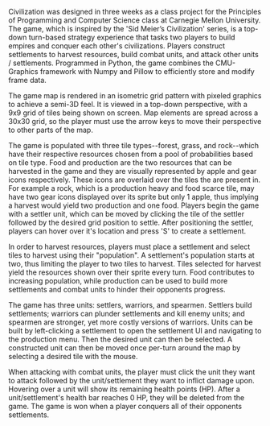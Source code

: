 Civilization was designed in three weeks as a class project for the Principles of Programming and Computer Science class at Carnegie Mellon University. 
The game, which is inspired by the 'Sid Meier’s Civilization' series, is a top-down turn-based strategy experience that tasks two players to build 
empires and conquer each other's civilizations. Players construct settlements to harvest resources, build combat units, and attack other units / 
settlements. Programmed in Python, the game combines the CMU-Graphics framework with Numpy and Pillow to efficiently store and modify frame data.

The game map is rendered in an isometric grid pattern with pixeled graphics to achieve a semi-3D feel. It is viewed in a top-down perspective, with a 
9x9 grid of tiles being shown on screen. Map elements are spread across a 30x30 grid, so the player must use the arrow keys to move their perspective 
to other parts of the map.

The game is populated with three tile types--forest, grass, and rock--which have their respective resources chosen from a pool of probabilities based on 
tile type. Food and production are the two resources that can be harvested in the game and they are visually represented by apple and gear icons 
respectively. These icons are overlaid over the tiles the are present in. For example a rock, which is a production heavy and food scarce tile, may have 
two gear icons displayed over its sprite but only 1 apple, thus implying a harvest would yield two production and one food. Players begin the game with 
a settler unit, which can be moved by clicking the tile of the settler followed by the desired grid position to settle. After positioning the settler, 
players can hover over it's location and press 'S' to create a settlement.

In order to harvest resources, players must place a settlement and select tiles to harvest using their "population". A settlement's population starts at 
two, thus limiting the player to two tiles to harvest. Tiles selected for harvest yield the resources shown over their sprite every turn. Food 
contributes to increasing population, while production can be used to build more settlements and combat units to hinder their opponents progress.

The game has three units: settlers, warriors, and spearmen. Settlers build settlements; warriors can plunder settlements and kill enemy units; and 
spearmen are stronger, yet more costly versions of warriors. Units can be built by left-clicking a settlement to open the settlement UI and navigating
to the production menu. Then the desired unit can then be selected. A constructed unit can then be moved once per-turn around the map by selecting a 
desired tile with the mouse.

When attacking with combat units, the player must click the unit they want to attack followed by the unit/settlement they want to inflict damage upon. 
Hovering over a unit will show its remaining health points (HP). After a unit/settlement's health bar reaches 0 HP, they will be deleted from the game.
The game is won when a player conquers all of their opponents settlements.
